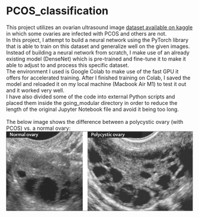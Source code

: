 # PCOS_classification
This project utilizes an ovarian ultrasound image [dataset available on kaggle](https://www.kaggle.com/datasets/anaghachoudhari/pcos-detection-using-ultrasound-images) in which some ovaries are infected with PCOS and others are not. <br>
In this project, I attempt to build a neural network using the PyTorch library that is able to train on this dataset and generalize well on the given images. <br>
Instead of building a neural network from scratch, I make use of an already existing model (DenseNet) which is pre-trained and fine-tune it to make it able to adjust to and process this specific dataset. <br>
The environment I used is Google Colab to make use of the fast GPU it offers for accelerated training. After I finished training on Colab, I saved the model and reloaded it on my local machine (Macbook Air M1) to test it out and it worked very well. <br>
I have also divided some of the code into external Python scripts and placed them inside the going_modular directory in order to reduce the length of the original Jupyter Notebook file and avoid it being too long. <br> <br> 
The below image shows the difference between a polycystic ovary (with PCOS) vs. a normal ovary: <br>
![alt text](pcos.jpeg)
